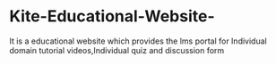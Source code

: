 # Kite-Educational-Website-
It is a educational website which provides the lms portal for Individual domain tutorial videos,Individual quiz and discussion form
